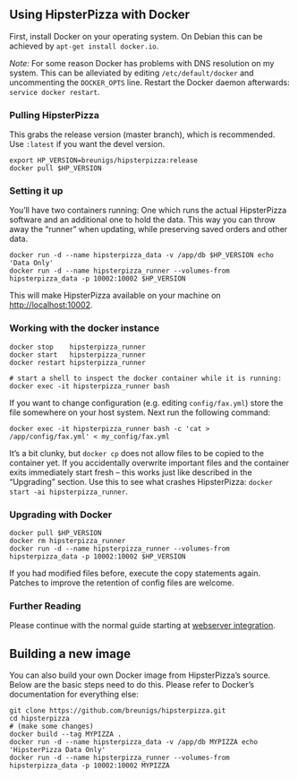 ## Using HipsterPizza with Docker

First, install Docker on your operating system. On Debian this can be achieved by `apt-get install docker.io`.

*Note:* For some reason Docker has problems with DNS resolution on my system. This can be alleviated by editing `/etc/default/docker` and uncommenting the `DOCKER_OPTS` line. Restart the Docker daemon afterwards: `service docker restart`.

### Pulling HipsterPizza

This grabs the release version (master branch), which is recommended. Use `:latest` if you want the devel version.
```
export HP_VERSION=breunigs/hipsterpizza:release
docker pull $HP_VERSION
```

### Setting it up

You’ll have two containers running: One which runs the actual HipsterPizza software and an additional one to hold the data. This way you can throw away the “runner” when updating, while preserving saved orders and other data.

```
docker run -d --name hipsterpizza_data -v /app/db $HP_VERSION echo 'Data Only'
docker run -d --name hipsterpizza_runner --volumes-from hipsterpizza_data -p 10002:10002 $HP_VERSION
```

This will make HipsterPizza available on your machine on [http://localhost:10002](http://localhost:10002).

### Working with the docker instance

```
docker stop    hipsterpizza_runner
docker start   hipsterpizza_runner
docker restart hipsterpizza_runner

# start a shell to inspect the docker container while it is running:
docker exec -it hipsterpizza_runner bash
```

If you want to change configuration (e.g. editing `config/fax.yml`) store the file somewhere on your host system. Next run the following command:
```
docker exec -it hipsterpizza_runner bash -c 'cat > /app/config/fax.yml' < my_config/fax.yml
```
It’s a bit clunky, but `docker cp` does not allow files to be copied to the container yet. If you accidentally overwrite important files and the container exits immediately start fresh – this works just like described in the “Upgrading” section. Use this to see what crashes HipsterPizza: `docker start -ai hipsterpizza_runner`.

### Upgrading with Docker

```
docker pull $HP_VERSION
docker rm hipsterpizza_runner
docker run -d --name hipsterpizza_runner --volumes-from hipsterpizza_data -p 10002:10002 $HP_VERSION
```

If you had modified files before, execute the copy statements again. Patches to improve the retention of config files are welcome.

### Further Reading

Please continue with the normal guide starting at [webserver integration](../README.md#webserver-integration).

## Building a new image

You can also build your own Docker image from HipsterPizza’s source. Below are the basic steps need to do this. Please refer to Docker’s documentation for everything else:

```
git clone https://github.com/breunigs/hipsterpizza.git
cd hipsterpizza
# (make some changes)
docker build --tag MYPIZZA .
docker run -d --name hipsterpizza_data -v /app/db MYPIZZA echo 'HipsterPizza Data Only'
docker run -d --name hipsterpizza_runner --volumes-from hipsterpizza_data -p 10002:10002 MYPIZZA
```
